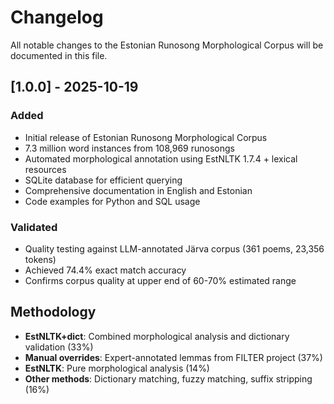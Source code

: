 # Changelog

All notable changes to the Estonian Runosong Morphological Corpus will be documented in this file.

## [1.0.0] - 2025-10-19

### Added
- Initial release of Estonian Runosong Morphological Corpus
- 7.3 million word instances from 108,969 runosongs
- Automated morphological annotation using EstNLTK 1.7.4 + lexical resources
- SQLite database for efficient querying
- Comprehensive documentation in English and Estonian
- Code examples for Python and SQL usage

### Validated
- Quality testing against LLM-annotated Järva corpus (361 poems, 23,356 tokens)
- Achieved 74.4% exact match accuracy
- Confirms corpus quality at upper end of 60-70% estimated range

## Methodology

- **EstNLTK+dict**: Combined morphological analysis and dictionary validation (33%)
- **Manual overrides**: Expert-annotated lemmas from FILTER project (37%)
- **EstNLTK**: Pure morphological analysis (14%)
- **Other methods**: Dictionary matching, fuzzy matching, suffix stripping (16%)
